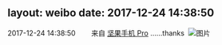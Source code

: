 layout: weibo
date: 2017-12-24 14:38:50
---
2017-12-24 14:38:50  &nbsp;&nbsp;&nbsp;&nbsp;&nbsp;&nbsp; 来自 <a href="http://app.weibo.com/t/feed/Z4AgP" rel="nofollow">坚果手机 Pro</a>
……thanks ​​​
![图片](https://wx2.sinaimg.cn/large/6d2a6003ly1fmrunlzbp7j20qo0zkaej.jpg)
